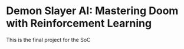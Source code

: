 # Demon Slayer AI: Mastering Doom with Reinforcement Learning

This is the final project for the SoC
